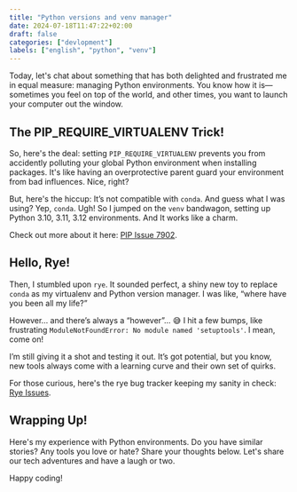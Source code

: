 ```yaml
---
title: "Python versions and venv manager"
date: 2024-07-18T11:47:22+02:00
draft: false
categories: ["devlopment"]
labels: ["english", "python", "venv"]
---
```



Today, let's chat about something that has both delighted and frustrated me in
equal measure: managing Python environments. You know how it is—sometimes you
feel on top of the world, and other times, you want to launch your computer out
the window.

## The PIP_REQUIRE_VIRTUALENV Trick!

So, here's the deal: setting `PIP_REQUIRE_VIRTUALENV` prevents you from
accidently polluting your global Python environment when installing packages.
It's like having an overprotective parent guard your environment from bad
influences. Nice, right?

But, here's the hiccup: It’s not compatible with `conda`. And guess what I was
using? Yep, `conda`. Ugh! So I jumped on the `venv` bandwagon, setting up
Python 3.10, 3.11, 3.12 environments. And It works like a charm.

Check out more about it here: [PIP Issue
7902](https://github.com/pypa/pip/issues/7902).

## Hello, Rye!

Then, I stumbled upon `rye`. It sounded perfect, a shiny new toy to replace
`conda` as my virtualenv and Python version manager. I was like, “where have
you been all my life?”

However… and there’s always a “however”… 😅 I hit a few bumps, like frustrating
`ModuleNotFoundError: No module named 'setuptools'`. I mean, come on!

I’m still giving it a shot and testing it out. It’s got potential, but you
know, new tools always come with a learning curve and their own set of quirks.

For those curious, here's the rye bug tracker keeping my sanity in check: [Rye
Issues](https://github.com/astral-sh/rye/issues?q=ModuleNotFoundError%3A+No+module+named+%27setuptools%27).

## Wrapping Up!

Here's my experience with Python environments. Do you have similar stories? Any
tools you love or hate? Share your thoughts below. Let's share our tech
adventures and have a laugh or two.

Happy coding!
